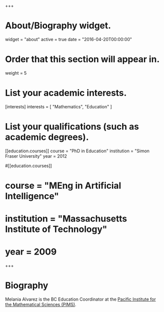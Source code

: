 +++
# About/Biography widget.
widget = "about"
active = true
date = "2016-04-20T00:00:00"

# Order that this section will appear in.
weight = 5

# List your academic interests.
[interests]
  interests = [
    "Mathematics",
    "Education"
  ]

# List your qualifications (such as academic degrees).
[[education.courses]]
  course = "PhD in Education"
  institution = "Simon Fraser University"
  year = 2012

#[[education.courses]]
#  course = "MEng in Artificial Intelligence"
#  institution = "Massachusetts Institute of Technology"
#  year = 2009

+++

# Biography

Melania Alvarez is the BC Education Coordinator at the [Pacific Institute for
the Mathematical Sciences (PIMS)](https://www.pims.math.ca).

